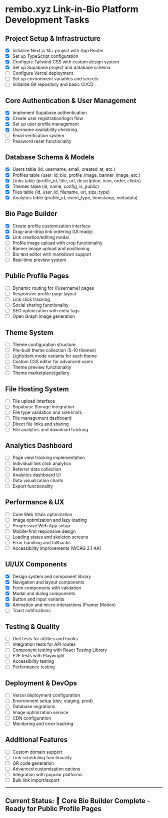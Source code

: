 # rembo.xyz Link-in-Bio Platform Development Tasks

## Project Setup & Infrastructure
- [x] Initialize Next.js 14+ project with App Router
- [x] Set up TypeScript configuration
- [x] Configure Tailwind CSS with custom design system
- [x] Set up Supabase project and database schema
- [ ] Configure Vercel deployment
- [ ] Set up environment variables and secrets
- [ ] Initialize Git repository and basic CI/CD

## Core Authentication & User Management
- [x] Implement Supabase authentication
- [x] Create user registration/login flow
- [x] Set up user profile management
- [x] Username availability checking
- [ ] Email verification system
- [ ] Password reset functionality

## Database Schema & Models
- [x] Users table (id, username, email, created_at, etc.)
- [x] Profiles table (user_id, bio, profile_image, banner_image, etc.)
- [x] Links table (profile_id, title, url, description, icon, order, clicks)
- [x] Themes table (id, name, config, is_public)
- [x] Files table (id, user_id, filename, url, size, type)
- [x] Analytics table (profile_id, event_type, timestamp, metadata)

## Bio Page Builder
- [x] Create profile customization interface
- [x] Drag-and-drop link ordering (UI ready)
- [x] Link creation/editing modal
- [ ] Profile image upload with crop functionality
- [ ] Banner image upload and positioning
- [ ] Bio text editor with markdown support
- [ ] Real-time preview system

## Public Profile Pages
- [ ] Dynamic routing for /[username] pages
- [ ] Responsive profile page layout
- [ ] Link click tracking
- [ ] Social sharing functionality
- [ ] SEO optimization with meta tags
- [ ] Open Graph image generation

## Theme System
- [ ] Theme configuration structure
- [ ] Pre-built theme collection (5-10 themes)
- [ ] Light/dark mode variants for each theme
- [ ] Custom CSS editor for advanced users
- [ ] Theme preview functionality
- [ ] Theme marketplace/gallery

## File Hosting System
- [ ] File upload interface
- [ ] Supabase Storage integration
- [ ] File type validation and size limits
- [ ] File management dashboard
- [ ] Direct file links and sharing
- [ ] File analytics and download tracking

## Analytics Dashboard
- [ ] Page view tracking implementation
- [ ] Individual link click analytics
- [ ] Referrer data collection
- [ ] Analytics dashboard UI
- [ ] Data visualization charts
- [ ] Export functionality

## Performance & UX
- [ ] Core Web Vitals optimization
- [ ] Image optimization and lazy loading
- [ ] Progressive Web App setup
- [ ] Mobile-first responsive design
- [ ] Loading states and skeleton screens
- [ ] Error handling and fallbacks
- [ ] Accessibility improvements (WCAG 2.1 AA)

## UI/UX Components
- [x] Design system and component library
- [x] Navigation and layout components
- [x] Form components with validation
- [x] Modal and dialog components
- [x] Button and input variants
- [x] Animation and micro-interactions (Framer Motion)
- [ ] Toast notifications

## Testing & Quality
- [ ] Unit tests for utilities and hooks
- [ ] Integration tests for API routes
- [ ] Component testing with React Testing Library
- [ ] E2E tests with Playwright
- [ ] Accessibility testing
- [ ] Performance testing

## Deployment & DevOps
- [ ] Vercel deployment configuration
- [ ] Environment setup (dev, staging, prod)
- [ ] Database migrations
- [ ] Image optimization service
- [ ] CDN configuration
- [ ] Monitoring and error tracking

## Additional Features
- [ ] Custom domain support
- [ ] Link scheduling functionality
- [ ] QR code generation
- [ ] Advanced customization options
- [ ] Integration with popular platforms
- [ ] Bulk link import/export

---

## Current Status: 🚀 Core Bio Builder Complete - Ready for Public Profile Pages 
